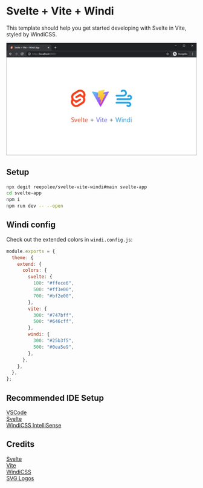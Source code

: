 # Svelte + Vite + Windi

This template should help you get started developing with Svelte in Vite, styled by WindiCSS.

![Svelte Vite Windi](https://raw.githubusercontent.com/reepolee/svelte-vite-windi/main/svelte-vite-windi.jpg)

## Setup

```bash
npx degit reepolee/svelte-vite-windi#main svelte-app
cd svelte-app
npm i
npm run dev -- --open
```

## Windi config

Check out the extended colors in `windi.config.js`:

```js
module.exports = {
  theme: {
    extend: {
      colors: {
        svelte: {
          100: "#ffece6",
          500: "#ff3e00",
          700: "#bf2e00",
        },
        vite: {
          300: "#747bff",
          500: "#646cff",
        },
        windi: {
          300: "#25b3f5",
          500: "#0ea5e9",
        },
      },
    },
  },
};
```

## Recommended IDE Setup

[VSCode](https://code.visualstudio.com/)  
[Svelte](https://marketplace.visualstudio.com/items?itemName=svelte.svelte-vscode)  
[WindiCSS IntelliSense](https://marketplace.visualstudio.com/items?itemName=voorjaar.windicss-intellisense)

## Credits

[Svelte](https://svelte.dev)  
[Vite](https://vitejs.dev)  
[WindiCSS](https://windicss.org/)  
[SVG Logos](https://github.com/gilbarbara/logos)
